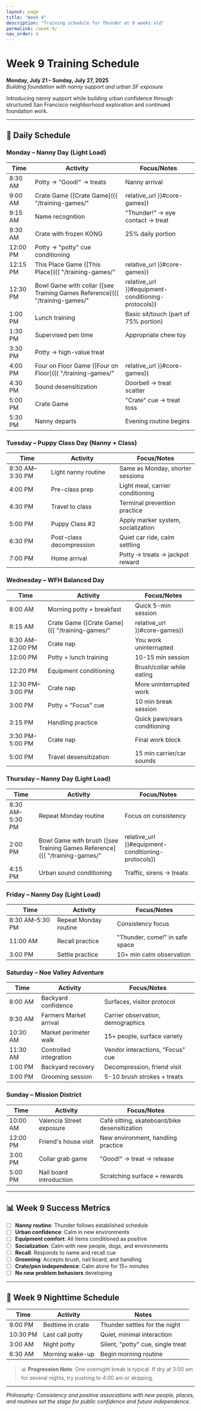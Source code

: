 ```yaml
---
layout: page
title: "Week 9"
description: "Training schedule for Thunder at 9 weeks old"
permalink: /week-9/
nav_order: 4
---
```


# Week 9 Training Schedule
**Monday, July 21 – Sunday, July 27, 2025**  
*Building foundation with nanny support and urban SF exposure*

Introducing nanny support while building urban confidence through structured San Francisco neighborhood exploration and continued foundation work.

---

## 📅 Daily Schedule

### **Monday – Nanny Day (Light Load)**

<!-- Table: Monday Schedule -->

| Time | Activity | Focus/Notes |
|------|----------|-------------|
| 8:30 AM | Potty → "Good!" → treats | Nanny arrival |
| 9:00 AM | Crate Game ([Crate Game]({{ "/training-games/" | relative_url }}#core-games)) | Treat toss into crate |
| 9:15 AM | Name recognition | "Thunder!" → eye contact → treat |
| 9:30 AM | Crate with frozen KONG | 25% daily portion |
| 12:00 PM | Potty → "potty" cue conditioning | |
| 12:15 PM | This Place Game ([This Place]({{ "/training-games/" | relative_url }}#core-games)) | Mat targeting |
| 12:30 PM | Bowl Game with collar ([see Training Games Reference]({{ "/training-games/" | relative_url }}#equipment-conditioning-protocols)) | Equipment conditioning |
| 1:00 PM | Lunch training | Basic sit/touch (part of 75% portion) |
| 1:30 PM | Supervised pen time | Appropriate chew toy |
| 3:30 PM | Potty → high-value treat | |
| 4:00 PM | Four on Floor Game ([Four on Floor]({{ "/training-games/" | relative_url }}#core-games)) | Impulse control |
| 4:30 PM | Sound desensitization | Doorbell → treat scatter |
| 5:00 PM | Crate Game | "Crate" cue → treat toss |
| 5:30 PM | Nanny departs | Evening routine begins |

### **Tuesday – Puppy Class Day (Nanny + Class)**

<!-- Table: Tuesday Schedule -->

| Time             | Activity                | Focus/Notes                       |
|------------------|------------------------|-----------------------------------|
| 8:30 AM–3:30 PM  | Light nanny routine    | Same as Monday, shorter sessions   |
| 4:00 PM          | Pre-class prep         | Light meal, carrier conditioning   |
| 4:30 PM          | Travel to class        | Terminal prevention practice       |
| 5:00 PM          | Puppy Class #2         | Apply marker system, socialization |
| 6:30 PM          | Post-class decompression| Quiet car ride, calm settling      |
| 7:00 PM          | Home arrival           | Potty → treats → jackpot reward    |

### **Wednesday – WFH Balanced Day**

<!-- Table: Wednesday Schedule -->

| Time             | Activity                | Focus/Notes                       |
|------------------|------------------------|-----------------------------------|
| 8:00 AM          | Morning potty + breakfast | Quick 5-min session            |
| 8:15 AM          | Crate Game ([Crate Game]({{ "/training-games/" | relative_url }}#core-games)) | 5 min, then crate nap |
| 8:30 AM–12:00 PM | Crate nap              | You work uninterrupted             |
| 12:00 PM         | Potty + lunch training  | 10-15 min session                  |
| 12:20 PM         | Equipment conditioning  | Brush/collar while eating          |
| 12:30 PM–3:00 PM | Crate nap              | More uninterrupted work            |
| 3:00 PM          | Potty + "Focus" cue    | 10 min break session               |
| 3:15 PM          | Handling practice       | Quick paws/ears conditioning       |
| 3:30 PM–5:00 PM  | Crate nap              | Final work block                   |
| 5:00 PM          | Travel desensitization  | 15 min carrier/car sounds          |

### **Thursday – Nanny Day (Light Load)**

<!-- Table: Thursday Schedule -->

| Time             | Activity                | Focus/Notes                       |
|------------------|------------------------|-----------------------------------|
| 8:30 AM–5:30 PM  | Repeat Monday routine   | Focus on consistency               |
| 2:00 PM          | Bowl Game with brush ([see Training Games Reference]({{ "/training-games/" | relative_url }}#equipment-conditioning-protocols)) | Grooming prep |
| 4:15 PM          | Urban sound conditioning| Traffic, sirens → treats           |

### **Friday – Nanny Day (Light Load)**

<!-- Table: Friday Schedule -->

| Time             | Activity                | Focus/Notes                       |
|------------------|------------------------|-----------------------------------|
| 8:30 AM–5:30 PM  | Repeat Monday routine   | Consistency focus                  |
| 11:00 AM         | Recall practice         | "Thunder, come!" in safe space    |
| 3:00 PM          | Settle practice         | 10+ min calm observation           |

### **Saturday – Noe Valley Adventure**

<!-- Table: Saturday Schedule -->

| Time     | Activity                | Focus/Notes                       |
|----------|------------------------|-----------------------------------|
| 8:00 AM  | Backyard confidence     | Surfaces, visitor protocol         |
| 9:30 AM  | Farmers Market arrival  | Carrier observation, demographics  |
| 10:30 AM | Market perimeter walk   | 15+ people, surface variety        |
| 11:30 AM | Controlled integration  | Vendor interactions, "Focus" cue  |
| 1:00 PM  | Backyard recovery       | Decompression, friend visit        |
| 3:00 PM  | Grooming session        | 5-10 brush strokes + treats        |

### **Sunday – Mission District**

<!-- Table: Sunday Schedule -->

| Time     | Activity                    | Focus/Notes                                 |
|----------|----------------------------|---------------------------------------------|
| 10:00 AM | Valencia Street exposure    | Café sitting, skateboard/bike desensitization|
| 12:00 PM | Friend's house visit        | New environment, handling practice          |
| 3:00 PM  | Collar grab game            | "Good!" → treat → release                  |
| 5:00 PM  | Nail board introduction     | Scratching surface + rewards                |

---

## 📊 Week 9 Success Metrics
- [ ] **Nanny routine**: Thunder follows established schedule
- [ ] **Urban confidence**: Calm in new environments
- [ ] **Equipment comfort**: All items conditioned as positive
- [ ] **Socialization**: Calm with new people, dogs, and environments
- [ ] **Recall**: Responds to name and recall cue
- [ ] **Grooming**: Accepts brush, nail board, and handling
- [ ] **Crate/pen independence**: Calm alone for 15+ minutes
- [ ] **No new problem behaviors** developing

---

## 🌙 Week 9 Nighttime Schedule

<!-- Table: Nighttime Schedule -->

| Time      | Activity         | Notes                                 |
|-----------|------------------|---------------------------------------|
| 9:00 PM   | Bedtime in crate | Thunder settles for the night         |
| 10:30 PM  | Last call potty  | Quiet, minimal interaction            |
| 3:00 AM   | Night potty      | Silent, "potty" cue, single treat     |
| 6:30 AM   | Morning wake-up  | Begin morning routine                 |

> 📊 **Progression Note**: One overnight break is typical. If dry at 3:00 am for several nights, try pushing to 4:00 am or skipping.

---

*Philosophy: Consistency and positive associations with new people, places, and routines set the stage for public confidence and future independence.* 